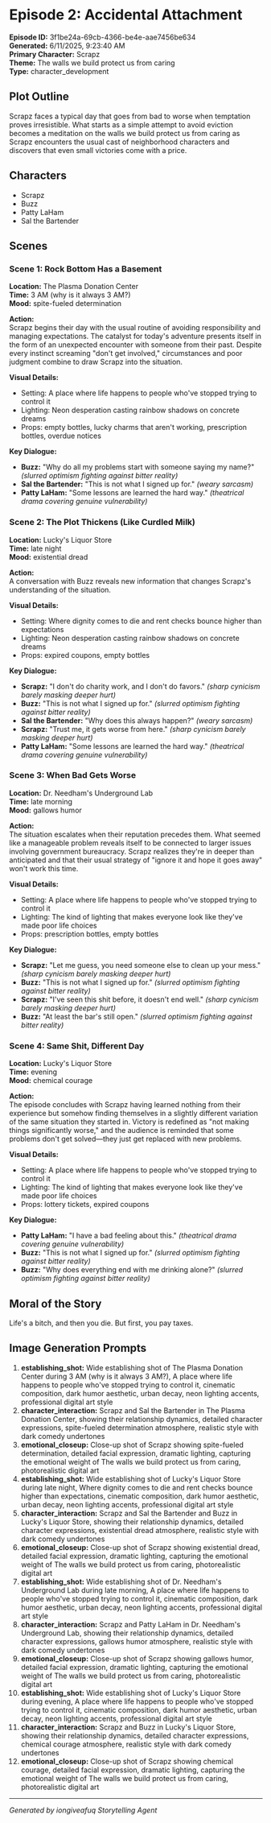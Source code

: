 # Episode 2: Accidental Attachment

**Episode ID:** 3f1be24a-69cb-4366-be4e-aae7456be634  
**Generated:** 6/11/2025, 9:23:40 AM  
**Primary Character:** Scrapz  
**Theme:** The walls we build protect us from caring  
**Type:** character_development  

## Plot Outline
Scrapz faces a typical day that goes from bad to worse when temptation proves irresistible. What starts as a simple attempt to avoid eviction becomes a meditation on the walls we build protect us from caring as Scrapz encounters the usual cast of neighborhood characters and discovers that even small victories come with a price.

## Characters
- Scrapz
- Buzz
- Patty LaHam
- Sal the Bartender

## Scenes

### Scene 1: Rock Bottom Has a Basement

**Location:** The Plasma Donation Center  
**Time:** 3 AM (why is it always 3 AM?)  
**Mood:** spite-fueled determination  

**Action:**  
Scrapz begins their day with the usual routine of avoiding responsibility and managing expectations. The catalyst for today's adventure presents itself in the form of an unexpected encounter with someone from their past. Despite every instinct screaming "don't get involved," circumstances and poor judgment combine to draw Scrapz into the situation.

**Visual Details:**  
- Setting: A place where life happens to people who've stopped trying to control it
- Lighting: Neon desperation casting rainbow shadows on concrete dreams
- Props: empty bottles, lucky charms that aren't working, prescription bottles, overdue notices

**Key Dialogue:**
- **Buzz:** "Why do all my problems start with someone saying my name?" *(slurred optimism fighting against bitter reality)*
- **Sal the Bartender:** "This is not what I signed up for." *(weary sarcasm)*
- **Patty LaHam:** "Some lessons are learned the hard way." *(theatrical drama covering genuine vulnerability)*


### Scene 2: The Plot Thickens (Like Curdled Milk)

**Location:** Lucky's Liquor Store  
**Time:** late night  
**Mood:** existential dread  

**Action:**  
A conversation with Buzz reveals new information that changes Scrapz's understanding of the situation.

**Visual Details:**  
- Setting: Where dignity comes to die and rent checks bounce higher than expectations
- Lighting: Neon desperation casting rainbow shadows on concrete dreams
- Props: expired coupons, empty bottles

**Key Dialogue:**
- **Scrapz:** "I don't do charity work, and I don't do favors." *(sharp cynicism barely masking deeper hurt)*
- **Buzz:** "This is not what I signed up for." *(slurred optimism fighting against bitter reality)*
- **Sal the Bartender:** "Why does this always happen?" *(weary sarcasm)*
- **Scrapz:** "Trust me, it gets worse from here." *(sharp cynicism barely masking deeper hurt)*
- **Patty LaHam:** "Some lessons are learned the hard way." *(theatrical drama covering genuine vulnerability)*


### Scene 3: When Bad Gets Worse

**Location:** Dr. Needham's Underground Lab  
**Time:** late morning  
**Mood:** gallows humor  

**Action:**  
The situation escalates when their reputation precedes them. What seemed like a manageable problem reveals itself to be connected to larger issues involving government bureaucracy. Scrapz realizes they're in deeper than anticipated and that their usual strategy of "ignore it and hope it goes away" won't work this time.

**Visual Details:**  
- Setting: A place where life happens to people who've stopped trying to control it
- Lighting: The kind of lighting that makes everyone look like they've made poor life choices
- Props: prescription bottles, empty bottles

**Key Dialogue:**
- **Scrapz:** "Let me guess, you need someone else to clean up your mess." *(sharp cynicism barely masking deeper hurt)*
- **Buzz:** "This is not what I signed up for." *(slurred optimism fighting against bitter reality)*
- **Scrapz:** "I've seen this shit before, it doesn't end well." *(sharp cynicism barely masking deeper hurt)*
- **Buzz:** "At least the bar's still open." *(slurred optimism fighting against bitter reality)*


### Scene 4: Same Shit, Different Day

**Location:** Lucky's Liquor Store  
**Time:** evening  
**Mood:** chemical courage  

**Action:**  
The episode concludes with Scrapz having learned nothing from their experience but somehow finding themselves in a slightly different variation of the same situation they started in. Victory is redefined as "not making things significantly worse," and the audience is reminded that some problems don't get solved—they just get replaced with new problems.

**Visual Details:**  
- Setting: A place where life happens to people who've stopped trying to control it
- Lighting: The kind of lighting that makes everyone look like they've made poor life choices
- Props: lottery tickets, expired coupons

**Key Dialogue:**
- **Patty LaHam:** "I have a bad feeling about this." *(theatrical drama covering genuine vulnerability)*
- **Buzz:** "This is not what I signed up for." *(slurred optimism fighting against bitter reality)*
- **Buzz:** "Why does everything end with me drinking alone?" *(slurred optimism fighting against bitter reality)*


## Moral of the Story
Life's a bitch, and then you die. But first, you pay taxes.

## Image Generation Prompts
1. **establishing_shot:** Wide establishing shot of The Plasma Donation Center during 3 AM (why is it always 3 AM?), A place where life happens to people who've stopped trying to control it, cinematic composition, dark humor aesthetic, urban decay, neon lighting accents, professional digital art style
2. **character_interaction:** Scrapz and Sal the Bartender in The Plasma Donation Center, showing their relationship dynamics, detailed character expressions, spite-fueled determination atmosphere, realistic style with dark comedy undertones
3. **emotional_closeup:** Close-up shot of Scrapz showing spite-fueled determination, detailed facial expression, dramatic lighting, capturing the emotional weight of The walls we build protect us from caring, photorealistic digital art
4. **establishing_shot:** Wide establishing shot of Lucky's Liquor Store during late night, Where dignity comes to die and rent checks bounce higher than expectations, cinematic composition, dark humor aesthetic, urban decay, neon lighting accents, professional digital art style
5. **character_interaction:** Scrapz and Sal the Bartender and Buzz in Lucky's Liquor Store, showing their relationship dynamics, detailed character expressions, existential dread atmosphere, realistic style with dark comedy undertones
6. **emotional_closeup:** Close-up shot of Scrapz showing existential dread, detailed facial expression, dramatic lighting, capturing the emotional weight of The walls we build protect us from caring, photorealistic digital art
7. **establishing_shot:** Wide establishing shot of Dr. Needham's Underground Lab during late morning, A place where life happens to people who've stopped trying to control it, cinematic composition, dark humor aesthetic, urban decay, neon lighting accents, professional digital art style
8. **character_interaction:** Scrapz and Patty LaHam in Dr. Needham's Underground Lab, showing their relationship dynamics, detailed character expressions, gallows humor atmosphere, realistic style with dark comedy undertones
9. **emotional_closeup:** Close-up shot of Scrapz showing gallows humor, detailed facial expression, dramatic lighting, capturing the emotional weight of The walls we build protect us from caring, photorealistic digital art
10. **establishing_shot:** Wide establishing shot of Lucky's Liquor Store during evening, A place where life happens to people who've stopped trying to control it, cinematic composition, dark humor aesthetic, urban decay, neon lighting accents, professional digital art style
11. **character_interaction:** Scrapz and Buzz in Lucky's Liquor Store, showing their relationship dynamics, detailed character expressions, chemical courage atmosphere, realistic style with dark comedy undertones
12. **emotional_closeup:** Close-up shot of Scrapz showing chemical courage, detailed facial expression, dramatic lighting, capturing the emotional weight of The walls we build protect us from caring, photorealistic digital art

---
*Generated by iongiveafuq Storytelling Agent*
